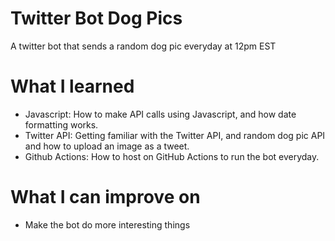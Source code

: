 # Twitter Bot Dog Pics [](https://x.com/DogPics_Daily)

A twitter bot that sends a random dog pic everyday at 12pm EST

# What I learned

- Javascript: How to make API calls using Javascript, and how date formatting works.
- Twitter API: Getting familiar with the Twitter API, and random dog pic API and how to upload an image as a tweet.
- Github Actions: How to host on GitHub Actions to run the bot everyday.

# What I can improve on

- Make the bot do more interesting things
